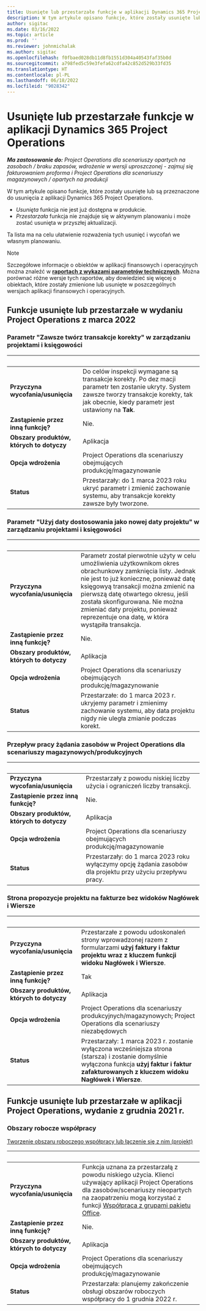 ```yaml
---
title: Usunięte lub przestarzałe funkcje w aplikacji Dynamics 365 Project Operations
description: W tym artykule opisano funkcje, które zostały usunięte lub są przeznaczone do usunięcia z aplikacji Dynamics 365 Project Operations.
author: sigitac
ms.date: 03/16/2022
ms.topic: article
ms.prod: ''
ms.reviewer: johnmichalak
ms.author: sigitac
ms.openlocfilehash: f0fbaed028db11d8fb1551d304a40543faf35b0d
ms.sourcegitcommit: a798fed5c59e3fefa62cdfa42c852d529b33fd35
ms.translationtype: HT
ms.contentlocale: pl-PL
ms.lasthandoff: 06/18/2022
ms.locfileid: "9028342"
---
```

# <a name="removed-or-deprecated-features-in-dynamics-365-project-operations"></a>Usunięte lub przestarzałe funkcje w aplikacji Dynamics 365 Project Operations

_**Ma zastosowanie do:** Project Operations dla scenariuszy opartych na zasobach / braku zapasów, wdrożenie w wersji uproszczonej - zajmuj się fakturowaniem proforma i Project Operations dla scenariuszy magazynowych / opartych na produkcji_

W tym artykule opisano funkcje, które zostały usunięte lub są przeznaczone do usunięcia z aplikacji Dynamics 365 Project Operations.

- *Usunięta* funkcja nie jest już dostępna w produkcie.
- *Przestarzała* funkcja nie znajduje się w aktywnym planowaniu i może zostać usunięta w przyszłej aktualizacji.

Ta lista ma na celu ułatwienie rozważenia tych usunięć i wycofań we własnym planowaniu.

> [!NOTE]
> Szczegółowe informacje o obiektów w aplikacji finansowych i operacyjnych można znaleźć w [**raportach z wykazami parametrów technicznych**](/dynamics/s-e/global/axtechrefrep_61). Można porównać różne wersje tych raportów, aby dowiedzieć się więcej o obiektach, które zostały zmienione lub usunięte w poszczególnych wersjach aplikacji finansowych i operacyjnych.

## <a name="features-removed-or-deprecated-in-the-project-operations-march-2022-release"></a>Funkcje usunięte lub przestarzałe w wydaniu Project Operations z marca 2022

### <a name="project-management-and-accounting-always-create-adjustment-transaction-parameter"></a>Parametr "Zawsze twórz transakcje korekty" w zarządzaniu projektami i księgowości

| &nbsp; | &nbsp; |
|--------|--------|
| **Przyczyna wycofania/usunięcia** | Do celów inspekcji wymagane są transakcje korekty. Po dez macji parametr ten zostanie ukryty. System zawsze tworzy transakcje korekty, tak jak obecnie, kiedy parametr jest ustawiony na **Tak**. |
| **Zastąpienie przez inną funkcję?** | Nie. |
| **Obszary produktów, których to dotyczy** | Aplikacja |
| **Opcja wdrożenia** | Project Operations dla scenariuszy obejmujących produkcję/magazynowanie |
| **Status** | Przestarzały: do 1 marca 2023 roku ukryć parametr i zmienić zachowanie systemu, aby transakcje korekty zawsze były tworzone. |

### <a name="project-management-and-accounting-use-adjustment-date-as-new-project-date-parameter"></a>Parametr "Użyj daty dostosowania jako nowej daty projektu" w zarządzaniu projektami i księgowości

| &nbsp; | &nbsp; |
|--------|--------|
| **Przyczyna wycofania/usunięcia** | Parametr został pierwotnie użyty w celu umożliwienia użytkownikom okres obrachunkowy zamknięcia listy. Jednak nie jest to już konieczne, ponieważ datę księgowyą transakcji można zmienić na pierwszą datę otwartego okresu, jeśli została skonfigurowana. Nie można zmieniać daty projektu, ponieważ reprezentuje ona datę, w która wystąpiła transakcja. |
| **Zastąpienie przez inną funkcję?** | Nie. |
| **Obszary produktów, których to dotyczy** | Aplikacja |
| **Opcja wdrożenia** | Project Operations dla scenariuszy obejmujących produkcję/magazynowanie |
| **Status** | Przestarzałe: do 1 marca 2023 r. ukryjemy parametr i zmienimy zachowanie systemu, aby data projektu nigdy nie uległa zmianie podczas korekt. |

### <a name="resource-request-workflow-in-project-operations-for-stockedproduction-based-scenarios"></a>Przepływ pracy żądania zasobów w Project Operations dla scenariuszy magazynowych/produkcyjnych

| &nbsp; | &nbsp; |
|--------|--------|
| **Przyczyna wycofania/usunięcia** | Przestarzały z powodu niskiej liczby użycia i ograniczeń liczby transakcji. |
| **Zastąpienie przez inną funkcję?** | Nie. |
| **Obszary produktów, których to dotyczy** | Aplikacja |
| **Opcja wdrożenia** | Project Operations dla scenariuszy obejmujących produkcję/magazynowanie |
| **Status** | Przestarzały: do 1 marca 2023 roku wyłączymy opcję żądania zasobów dla projektu przy użyciu przepływu pracy. |

### <a name="project-invoice-proposal-page-without-header-and-lines-views"></a>Strona propozycje projektu na fakturze bez widoków Nagłówek i Wiersze

| &nbsp; | &nbsp; |
|--------|--------|
| **Przyczyna wycofania/usunięcia** | Przestarzałe z powodu udoskonaleń strony wprowadzonej razem z formularzami **użyj faktury i faktur projektu wraz z kluczem funkcji widoku Nagłówek i Wiersze**. |
| **Zastąpienie przez inną funkcję?** | Tak |
| **Obszary produktów, których to dotyczy** | Aplikacja |
| **Opcja wdrożenia** | Project Operations dla scenariuszy produkcyjnych/magazynowych; Project Operations dla scenariuszy niezabędowych |
| **Status** | Przestarzały: 1 marca 2023 r. zostanie wyłączona wcześniejsza strona (starsza) i zostanie domyślnie wyłączona funkcja **użyj faktur i faktur zafakturowanych z kluczem widoku Nagłówek i Wiersze**. |

## <a name="features-removed-or-deprecated-in-the-project-operations-december-2021-release"></a>Funkcje usunięte lub przestarzałe w aplikacji Project Operations, wydanie z grudnia 2021 r.

### <a name="collaboration-workspaces"></a>Obszary robocze współpracy

[Tworzenie obszaru roboczego współpracy lub łączenie się z nim (projekt)](/dynamicsax-2012/appuser-itpro/create-or-link-to-a-collaboration-workspace-project)

| &nbsp; | &nbsp; |
|--------|--------|
| **Przyczyna wycofania/usunięcia** | Funkcja uznana za przestarzałą z powodu niskiego użycia. Klienci używający aplikacji Project Operations dla zasobów/scenariuszy nieopartych na zaopatrzeniu mogą korzystać z funkcji [Współpraca z grupami pakietu Office](../project-management/collaboration-groups.md). |
| **Zastąpienie przez inną funkcję?** | Nie. |
| **Obszary produktów, których to dotyczy** | Aplikacja  |
| **Opcja wdrożenia** | Project Operations dla scenariuszy obejmujących produkcję/magazynowanie |
| **Status** | Przestarzała: planujemy zakończenie obsługi obszarów roboczych współpracy do 1 grudnia 2022 r. |
